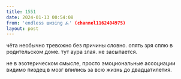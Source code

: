 ```yaml
---
title: 1551
date: 2024-01-13 00:54:08
from: 'endless шизing ⍼' (channel1162404975)
layout: post
---
```


чёта необычно тревожно без причины словно. опять зря сплю в родительском доме. тут аура злая. не засыпается.

не в эзотерическом смысле, просто эмоциональные ассоциации видимо пиздец в мозг впились за всю жизнь до двадцатилетия.
